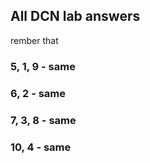 ## All DCN lab answers

rember that
### 5, 1, 9 - same
### 6, 2 - same
### 7, 3, 8  - same
### 10, 4 - same
